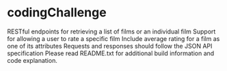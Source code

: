 # codingChallenge
RESTful endpoints for retrieving a list of films or an individual film Support for allowing a user to rate a specific film Include average rating for a film as one of its attributes Requests and responses should follow the JSON API specification
Please read README.txt for additional build information and code explanation. 
